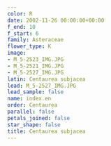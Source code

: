 ```yaml
---
color: R
date: 2002-11-26 00:00:00+00:00
f_end: 10
f_start: 6
family: Asteraceae
flower_type: K
image:
- M_5-2523_IMG.JPG
- M_5-2521_IMG.JPG
- M_5-2527_IMG.JPG
latin: Centaurea subjacea
lead: M_5-2527_IMG.JPG
lead_sample: false
name: index.en
order: Centaurea
parallel: false
petals_joined: false
star_shape: false
title: Centaurea subjacea
---
```

